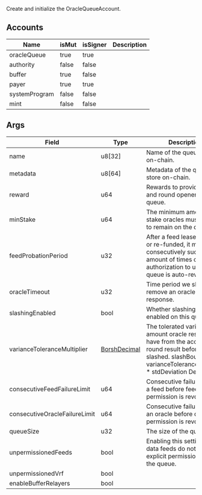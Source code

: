 Create and initialize the OracleQueueAccount.

## Accounts

| Name          | isMut | isSigner | Description |
| ------------- | ----- | -------- | ----------- |
| oracleQueue   | true  | true     |             |
| authority     | false | false    |             |
| buffer        | true  | false    |             |
| payer         | true  | true     |             |
| systemProgram | false | false    |             |
| mint          | false | false    |             |

## Args

| Field                         | Type                                    | Description                                                                                                                                                                    |
| ----------------------------- | --------------------------------------- | ------------------------------------------------------------------------------------------------------------------------------------------------------------------------------ |
| name                          | u8[32]                                  | Name of the queue to store on-chain.                                                                                                                                           |
| metadata                      | u8[64]                                  | Metadata of the queue to store on-chain.                                                                                                                                       |
| reward                        | u64                                     | Rewards to provide oracles and round openers on this queue.                                                                                                                    |
| minStake                      | u64                                     | The minimum amount of stake oracles must present to remain on the queue.                                                                                                       |
| feedProbationPeriod           | u32                                     | After a feed lease is funded or re-funded, it must consecutively succeed N amount of times or its authorization to use the queue is auto-revoked.                              |
| oracleTimeout                 | u32                                     | Time period we should remove an oracle after if no response.                                                                                                                   |
| slashingEnabled               | bool                                    | Whether slashing is enabled on this queue.                                                                                                                                     |
| varianceToleranceMultiplier   | [BorshDecimal](/idl/types/BorshDecimal) | The tolerated variance amount oracle results can have from the accepted round result before being slashed. slashBound = varianceToleranceMultiplier \* stdDeviation Default: 2 |
| consecutiveFeedFailureLimit   | u64                                     | Consecutive failure limit for a feed before feed permission is revoked.                                                                                                        |
| consecutiveOracleFailureLimit | u64                                     | Consecutive failure limit for an oracle before oracle permission is revoked.                                                                                                   |
| queueSize                     | u32                                     | The size of the queue.                                                                                                                                                         |
| unpermissionedFeeds           | bool                                    | Enabling this setting means data feeds do not need explicit permission to join the queue.                                                                                      |
| unpermissionedVrf             | bool                                    |                                                                                                                                                                                |
| enableBufferRelayers          | bool                                    |                                                                                                                                                                                |
